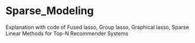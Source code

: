 # Sparse_Modeling
Explanation with code of Fused lasso, Group lasso, Graphical lasso, Sparse Linear Methods for Top-N Recommender Systems
